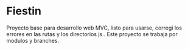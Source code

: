 # Fiestin
Proyecto base para desarrollo web MVC, listo para usarse, corregi los errores en las rutas y los directorios js..
Este proyecto se trabaja por modulos y branches. 
